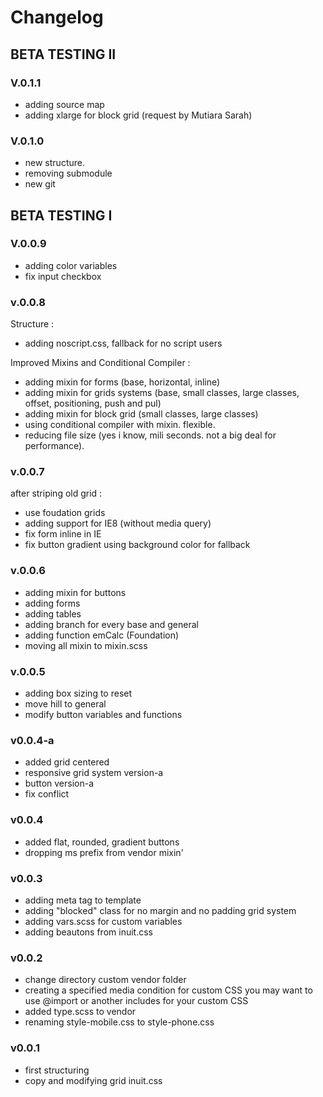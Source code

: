 # Changelog

## BETA TESTING II

### V.0.1.1

- adding source map
- adding xlarge for block grid (request by Mutiara Sarah)


### V.0.1.0

- new structure.
- removing submodule
- new git


## BETA TESTING I

### V.0.0.9

- adding color variables
- fix input checkbox

### v.0.0.8

Structure :
- adding noscript.css, fallback for no script users

Improved Mixins and Conditional Compiler :
- adding mixin for forms (base, horizontal, inline)
- adding mixin for grids systems (base, small classes, large classes, offset, positioning, push and pul)
- adding mixin for block grid (small classes, large classes)
- using conditional compiler with mixin. flexible.
- reducing file size (yes i know, mili seconds. not a big deal for performance).


### v.0.0.7

after striping old grid :
- use foudation grids
- adding support for IE8 (without media query)
- fix form inline in IE
- fix button gradient using background color for fallback


### v.0.0.6

- adding mixin for buttons
- adding forms
- adding tables
- adding branch for every base and general
- adding function emCalc (Foundation)
- moving all mixin to mixin.scss


### v.0.0.5

- adding box sizing to reset
- move hill to general
- modify button variables and functions


### v0.0.4-a

- added grid centered
- responsive grid system version-a
- button version-a
- fix conflict


### v0.0.4

- added flat, rounded, gradient buttons
- dropping ms prefix from vendor mixin'


### v0.0.3

- adding meta tag to template
- adding "blocked" class for no margin and no padding grid system
- adding vars.scss for custom variables
- adding beautons from inuit.css


### v0.0.2

- change directory custom vendor folder
- creating a specified media condition for custom CSS
  you may want to use @import or another includes for your custom CSS
- added type.scss to vendor
- renaming style-mobile.css to style-phone.css


### v0.0.1

- first structuring
- copy and modifying grid inuit.css